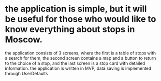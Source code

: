 # the application is simple, but it will be useful for those who would like to know everything about stops in Moscow.
the application consists of 3 screens, where the first is a table of stops with a search for them, the second screen contains a map and a button to return to the choice of a stop, and the last screen is a stop card with detailed information.
the application is written in MVP, data saving is implemented through UserDefaults
